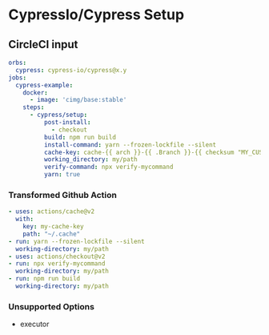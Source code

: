 # CypressIo/Cypress Setup

## CircleCI input

```yaml
orbs:
  cypress: cypress-io/cypress@x.y
jobs:
  cypress-example:
    docker:
      - image: 'cimg/base:stable'
    steps:
      - cypress/setup:
          post-install:
            - checkout
          build: npm run build
          install-command: yarn --frozen-lockfile --silent
          cache-key: cache-{{ arch }}-{{ .Branch }}-{{ checksum "MY_CUSTOM_CACHE_KEY" }}
          working_directory: my/path
          verify-command: npx verify-mycommand
          yarn: true
```

### Transformed Github Action

```yaml
- uses: actions/cache@v2
  with:
    key: my-cache-key
    path: "~/.cache"
- run: yarn --frozen-lockfile --silent
  working-directory: my/path     
- uses: actions/checkout@v2
- run: npx verify-mycommand
  working-directory: my/path
- run: npm run build
  working-directory: my/path
```

### Unsupported Options

- executor
